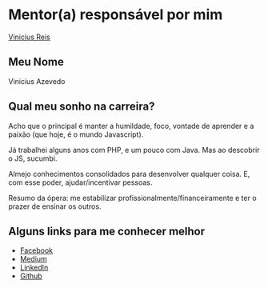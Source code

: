# Mentor(a) responsável por mim

[Vinicius Reis](https://github.com/viniazvd/mentoria/blob/master/profiles/mentors/profiles/vinicius_reis.md)

## Meu Nome

Vinicius Azevedo

## Qual meu sonho na carreira?

Acho que o principal é manter a humildade, foco, vontade de aprender e a paixão (que hoje, é o mundo Javascript).

Já trabalhei alguns anos com PHP, e um pouco com Java. Mas ao descobrir o JS, sucumbi. 

Almejo conhecimentos consolidados para desenvolver qualquer coisa. E, com esse poder, ajudar/incentivar pessoas.

Resumo da ópera: me estabilizar profissionalmente/financeiramente e ter o prazer de ensinar os outros. 


## Alguns links para me conhecer melhor

-  [Facebook](https://www.facebook.com/vinicius.azevedo.775)
-  [Medium](https://medium.com/@viniazvd/)
-  [LinkedIn](https://www.linkedin.com/in/vinicius-azevedo-a5a226100/)
-  [Github](https://github.com/viniazvd)


